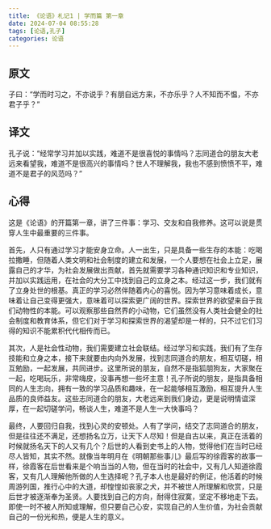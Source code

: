 ```yaml
---
title: 《论语》札记1 | 学而篇 第一章
date: 2024-07-04 08:55:28
tags: [论语,孔子]
categories: 论语
---
```

## 原文

子曰：“学而时习之，不亦说乎？有朋自远方来，不亦乐乎？人不知而不愠，不亦君子乎？”

## 译文

孔子说：“经常学习并加以实践，难道不是很喜悦的事情吗？志同道合的朋友大老远来看望我，难道不是很高兴的事情吗？世人不理解我，我也不感到愤愤不平，难道不是君子的风范吗？”

## 心得

这是《论语》的开篇第一章，讲了三件事：学习、交友和自我修养。这可以说是贯穿人生中最重要的三件事。

首先，人只有通过学习才能安身立命。人一出生，只是具备一些生存的本能：吃喝拉撒睡，但随着人类文明和社会制度的建立和发展，一个人要想在社会上立足，展露自己的才华，为社会发展做出贡献，首先就需要学习各种通识知识和专业知识，并加以实践运用，在社会的大分工中找到自己的立身之本。经过这一步，我们就有了立身处世的根基。真正的学习必然伴随着内心的喜悦。因为学习意味着成长，意味着让自己变得更强大，意味着可以探索更广阔的世界。探索世界的欲望来自于我们动物性的本能。可以观察那些自然界的小动物，它们虽然没有人类社会健全的社会制度和教育体系，但它们对于学习和探索世界的渴望却是一样的，只不过它们习得的知识不能累积代代相传而已。

其次，人是社会性动物，我们需要建立社会联结。经过学习和实践，我们有了生存技能和立身之本，接下来就要由内向外发展，找到志同道合的朋友，相互切磋，相互勉励，一起发展，共同进步。这里所说的朋友，自然不是指狐朋狗友，大家聚在一起，吃喝玩乐，非常嗨皮，没事再想一些坏主意！孔子所说的朋友，是指具备相同的人生志向，拥有一致的学习品质和趣味，在一起能够相互激励，相互提升人生品质的良师益友。这些志同道合的朋友，大老远来到我们身边，更是说明情谊深厚，在一起切磋学问，畅谈人生，难道不是人生一大快事吗？

最终，人要回归自我，找到心灵的安顿处。人有了学问，结交了志同道合的朋友，但是往往还不满足，还想扬名立万，让天下人尽知！但是自古以来，真正在活着的时候就扬名天下的人又有几个？后世的人看到史书上的人物，觉得他们在当时已经尽人皆知，其实不然。就像当年明月在《明朝那些事儿》最后写的徐霞客的故事一样，徐霞客在后世看来是个响当当的人物，但在当时的社会中，又有几人知道徐霞客，又有几人理解他所做的人生选择呢？孔子本人也是最好的例证，他活着的时候周游列国，推行心中的大道，却惶惶如丧家之犬，并不被世人所理解和欣赏，只是后世才被逐渐奉为圣贤。人要找到自己的方向，耐得住寂寞，坚定不移地走下去。即使一时不被人所知或理解，但只要自己心安，实现自己的人生价值，为社会贡献自己的一份光和热，便是人生的意义。